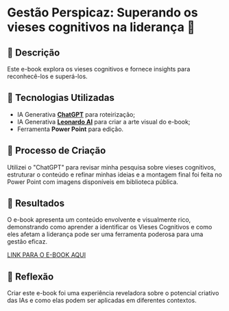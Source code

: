 # Gestão Perspicaz: Superando os vieses cognitivos na liderança 🌌

## 📒 Descrição
Este e-book explora os vieses cognitivos e fornece insights para reconhecê-los e superá-los. 

## 🤖 Tecnologias Utilizadas
- IA Generativa **[ChatGPT](https://chat.openai.com)** para roteirização;
- IA Generativa **[Leonardo AI](https://leonardo.ai)** para criar a arte visual do e-book;
- Ferramenta **Power Point** para edição.

## 🧐 Processo de Criação
Utilizei o "ChatGPT" para revisar minha pesquisa sobre vieses cognitivos, estruturar o conteúdo e refinar minhas ideias e a montagem final foi feita no Power Point com imagens disponíveis em biblioteca pública.

## 🚀 Resultados
O e-book apresenta um conteúdo envolvente e visualmente rico, demonstrando como aprender a identificar os Vieses Cognitivos e como eles afetam a liderança pode ser uma ferramenta poderosa para uma gestão eficaz.

[LINK PARA O E-BOOK AQUI](https://github.com/cppirotti/prompts-recipe-to-create-a-ebook/blob/main/Ebook%20Gest%C3%A3o%20Perspicaz%20-%20Clarissa%20Pirotti.pdf)

## 💭 Reflexão
Criar este e-book foi uma experiência reveladora sobre o potencial criativo das IAs e como elas podem ser aplicadas em diferentes contextos.

